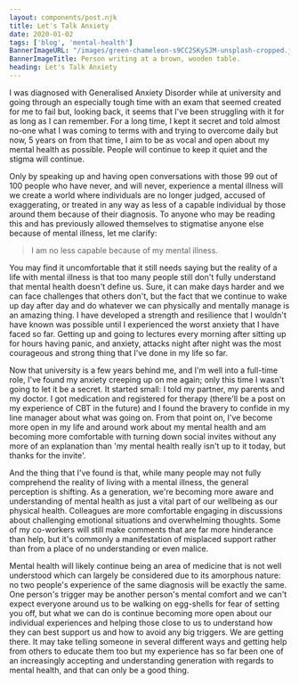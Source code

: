 ```yaml
---
layout: components/post.njk
title: Let's Talk Anxiety
date: 2020-01-02
tags: ['blog', 'mental-health']
BannerImageURL: "/images/green-chameleon-s9CC2SKySJM-unsplash-cropped.jpg"
BannerImageTitle: Person writing at a brown, wooden table.
heading: Let's Talk Anxiety
---
```

<!-- Brains are funny old things, aren't they? Somehow every human on this planet has the same anatomy and yet they all function differently.

Roughly 1 in 100 people will be diagnosed with a mental illness at some point in their life which is an incredibly large number of people when you really stop to consider it.  -->

<!-- Excerpt Start --> 
I was diagnosed with Generalised Anxiety Disorder while at university and going through an especially tough time with an exam that seemed created for me to fail <!-- Excerpt End -->but, looking back, it seems that I've been struggling with it for as long as I can remember. For a long time, I kept it secret and told almost no-one what I was coming to terms with and trying to overcome daily but now, 5 years on from that time, I aim to be as vocal and open about my mental health as possible. People will continue to keep it quiet and the stigma will continue.

Only by speaking up and having open conversations with those 99 out of 100 people who have never, and will never, experience a mental illness will we create a world where individuals are no longer judged, accused of exaggerating, or treated in any way as less of a capable individual by those around them because of their diagnosis. To anyone who may be reading this and has previously allowed themselves to stigmatise anyone else because of mental illness, let me clarify:

> I am no less capable because of my mental illness.

You may find it uncomfortable that it still needs saying but the reality of a life with mental illness is that too many people still don't fully understand that mental health doesn't define us. Sure, it can make days harder and we can face challenges that others don't, but the fact that we continue to wake up day after day and do whatever we can physically and mentally manage is an amazing thing. I have developed a strength and resilience that I wouldn't have known was possible until I experienced the worst anxiety that I have faced so far. Getting up and going to lectures every morning after sitting up for hours having panic, and anxiety, attacks night after night was the most courageous and strong thing that I've done in my life so far.

Now that university is a few years behind me, and I'm well into a full-time role, I've found my anxiety creeping up on me again; only this time I wasn't going to let it be a secret. It started small: I told my partner, my parents and my doctor. I got medication and registered for therapy (there'll be a post on my experience of CBT in the future) and I found the bravery to confide in my line manager about what was going on. From that point on, I've become more open in my life and around work about my mental health and am becoming more comfortable with turning down social invites without any more of an explanation than 'my mental health really isn't up to it today, but thanks for the invite'.

And the thing that I've found is that, while many people may not fully comprehend the reality of living with a mental illness, the general perception is shifting. As a generation, we're becoming more aware and understanding of mental health as just a vital part of our wellbeing as our physical health. Colleagues are more comfortable engaging in discussions about challenging emotional situations and overwhelming thoughts. Some of my co-workers will still make comments that are far more hinderance than help, but it's commonly a manifestation of misplaced support rather than from a place of no understanding or even malice.

Mental health will likely continue being an area of medicine that is not well understood which can largely be considered due to its amorphous nature: no two people's experience of the same diagnosis will be exactly the same. One person's trigger may be another person's mental comfort and we can't expect everyone around us to be walking on egg-shells for fear of setting you off, but what we can do is continue becoming more open about our individual experiences and helping those close to us to understand how they can best support us and how to avoid any big triggers. We are getting there. It may take telling someone in several different ways and getting help from others to educate them too but my experience has so far been one of an increasingly accepting and understanding generation with regards to mental health, and that can only be a good thing.